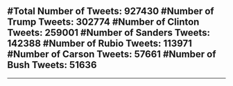 #Total Number of Tweets: 927430 
#Number of Trump Tweets: 302774
#Number of Clinton Tweets: 259001
#Number of Sanders Tweets: 142388
#Number of Rubio Tweets: 113971
#Number of Carson Tweets: 57661
#Number of Bush Tweets: 51636
---
---
